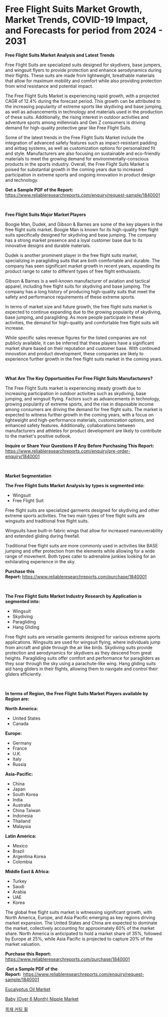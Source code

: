 <p><h1>Free Flight Suits Market Growth, Market Trends, COVID-19 Impact, and Forecasts for period from 2024 - 2031</h1></p><p><strong>Free Flight Suits Market Analysis and Latest Trends</strong></p>
<p><p>Free Flight Suits are specialized suits designed for skydivers, base jumpers, and wingsuit flyers to provide protection and enhance aerodynamics during their flights. These suits are made from lightweight, breathable materials that allow for maximum mobility and comfort while also providing protection from wind resistance and potential impact.</p><p>The Free Flight Suits Market is experiencing rapid growth, with a projected CAGR of 12.4% during the forecast period. This growth can be attributed to the increasing popularity of extreme sports like skydiving and base jumping, as well as advancements in technology and materials used in the production of these suits. Additionally, the rising interest in outdoor activities and adventure sports among millennials and Gen Z consumers is driving demand for high-quality protective gear like Free Flight Suits.</p><p>Some of the latest trends in the Free Flight Suits Market include the integration of advanced safety features such as impact-resistant padding and airbag systems, as well as customization options for personalized fit and style. Manufacturers are also focusing on sustainable and eco-friendly materials to meet the growing demand for environmentally-conscious products in the sports industry. Overall, the Free Flight Suits Market is poised for substantial growth in the coming years due to increased participation in extreme sports and ongoing innovation in product design and technology.</p></p>
<p><strong>Get a Sample PDF of the Report:&nbsp;</strong> <a href="https://www.reliableresearchreports.com/enquiry/request-sample/1840001">https://www.reliableresearchreports.com/enquiry/request-sample/1840001</a></p>
<p>&nbsp;</p>
<p><strong>Free Flight Suits Major Market Players</strong></p>
<p><p>Boogie Man, Dudek, and Gibson & Barnes are some of the key players in the free flight suits market. Boogie Man is known for its high-quality free flight suits specifically designed for skydiving and base jumping. The company has a strong market presence and a loyal customer base due to its innovative designs and durable materials.</p><p>Dudek is another prominent player in the free flight suits market, specializing in paragliding suits that are both comfortable and durable. The company has seen significant market growth in recent years, expanding its product range to cater to different types of free flight enthusiasts.</p><p>Gibson & Barnes is a well-known manufacturer of aviation and tactical apparel, including free flight suits for skydiving and base jumping. The company has a long history of producing high-quality suits that meet the safety and performance requirements of these extreme sports.</p><p>In terms of market size and future growth, the free flight suits market is expected to continue expanding due to the growing popularity of skydiving, base jumping, and paragliding. As more people participate in these activities, the demand for high-quality and comfortable free flight suits will increase.</p><p>While specific sales revenue figures for the listed companies are not publicly available, it can be inferred that these players have a significant market share based on their reputation and customer base. With continued innovation and product development, these companies are likely to experience further growth in the free flight suits market in the coming years.</p></p>
<p>&nbsp;</p>
<p><strong>What Are The Key Opportunities For Free Flight Suits Manufacturers?</strong></p>
<p><p>The Free Flight Suits market is experiencing steady growth due to increasing participation in outdoor activities such as skydiving, base jumping, and wingsuit flying. Factors such as advancements in technology, growing popularity of extreme sports, and the rise in disposable income among consumers are driving the demand for free flight suits. The market is expected to witness further growth in the coming years, with a focus on lightweight and high-performance materials, customization options, and enhanced safety features. Additionally, collaborations between manufacturers and athletes for product development are likely to contribute to the market's positive outlook.</p></p>
<p><strong>Inquire or Share Your Questions If Any Before Purchasing This Report:</strong> <a href="https://www.reliableresearchreports.com/enquiry/pre-order-enquiry/1840001">https://www.reliableresearchreports.com/enquiry/pre-order-enquiry/1840001</a></p>
<p>&nbsp;</p>
<p><strong>Market Segmentation</strong></p>
<p><strong>The Free Flight Suits Market Analysis by types is segmented into:</strong></p>
<p><ul><li>Wingsuit</li><li>Free Flight Suit</li></ul></p>
<p><p>Free flight suits are specialized garments designed for skydiving and other extreme sports activities. The two main types of free flight suits are wingsuits and traditional free flight suits. </p><p>Wingsuits have built-in fabric wings that allow for increased maneuverability and extended gliding during freefall. </p><p>Traditional free flight suits are more commonly used in activities like BASE jumping and offer protection from the elements while allowing for a wide range of movement. Both types cater to adrenaline junkies looking for an exhilarating experience in the sky.</p></p>
<p><strong>Purchase this Report:&nbsp;</strong><a href="https://www.reliableresearchreports.com/purchase/1840001">https://www.reliableresearchreports.com/purchase/1840001</a></p>
<p>&nbsp;</p>
<p><strong>The Free Flight Suits Market Industry Research by Application is segmented into:</strong></p>
<p><ul><li>Wingsuit</li><li>Skydiving</li><li>Paragliding</li><li>Hang Gliding</li></ul></p>
<p><p>Free flight suits are versatile garments designed for various extreme sports applications. Wingsuits are used for wingsuit flying, where individuals jump from aircraft and glide through the air like birds. Skydiving suits provide protection and aerodynamics for skydivers as they descend from great heights. Paragliding suits offer comfort and performance for paragliders as they soar through the sky using a parachute-like wing. Hang gliding suits aid hang gliders in their flights, allowing them to navigate and control their gliders efficiently.</p></p>
<p>&nbsp;</p>
<p><strong>In terms of Region, the Free Flight Suits Market Players available by Region are:</strong></p>
<p>
    <p> <strong> North America: </strong>
        <ul>
            <li>United States</li>
            <li>Canada</li>
        </ul>
        </p> 
    <p> <strong> Europe: </strong>
        <ul>
            <li>Germany</li>
            <li>France</li>
            <li>U.K.</li>
            <li>Italy</li>
            <li>Russia</li>
        </ul>
        </p> 
    <p> <strong> Asia-Pacific: </strong>
        <ul>
            <li>China</li>
            <li>Japan</li>
            <li>South Korea</li>
            <li>India</li>
            <li>Australia</li>
            <li>China Taiwan</li>
            <li>Indonesia</li>
            <li>Thailand</li>
            <li>Malaysia</li>
        </ul>
        </p> 
    <p> <strong> Latin America: </strong>
        <ul>
            <li>Mexico</li>
            <li>Brazil</li>
            <li>Argentina Korea</li>
            <li>Colombia</li>
        </ul>
        </p> 
    <p> <strong> Middle East & Africa: </strong>
        <ul>
            <li>Turkey</li>
            <li>Saudi</li>
            <li>Arabia</li>
            <li>UAE</li>
            <li>Korea</li>
        </ul>
    </p>
    </p>
<p><p>The global free flight suits market is witnessing significant growth, with North America, Europe, and Asia Pacific emerging as key regions driving market expansion. The United States and China are expected to dominate the market, collectively accounting for approximately 60% of the market share. North America is anticipated to hold a market share of 35%, followed by Europe at 25%, while Asia Pacific is projected to capture 20% of the market valuation.</p></p>
<p><strong>Purchase this Report: </strong><a href="https://www.reliableresearchreports.com/purchase/1840001">https://www.reliableresearchreports.com/purchase/1840001</a></p>
<p>&nbsp;<strong>Get a Sample PDF of the Report:&nbsp;&nbsp;</strong><a href="https://www.reliableresearchreports.com/enquiry/request-sample/1840001">https://www.reliableresearchreports.com/enquiry/request-sample/1840001</a></p>
<p><strong></strong></p>
<p><p><a href="https://confirmed-shield-e13.notion.site/Eucalyptus-Oil-Market-Research-Report-Unlocks-Analysis-on-the-Market-Financial-Status-Market-Size--8e7561fe9d394b2bbcce2f6776d92602">Eucalyptus Oil Market</a></p><p><a href="https://github.com/ChiragRP21/Market-Research-Report-List-3/blob/main/baby-over-6-month-nipple-market.md">Baby (Over 6 Month) Nipple Market</a></p><p><a href="https://github.com/bvubpqd5241630/Market-Research-Report-List-1/blob/main/41421417243.md">목재 커팅 휠</a></p></p>